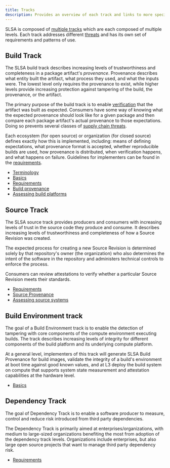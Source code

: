 ```yaml
---
title: Tracks
description: Provides an overview of each track and links to more specific information.
---
```


SLSA is composed of [multiple tracks](about#how-slsa-works) which are each
composed of multiple levels. Each track addresses different [threats](threats)
and has its own set of requirements and patterns of use.

## Build Track

The SLSA build track describes increasing levels of trustworthiness and
completeness in a package artifact's <dfn>provenance</dfn>. Provenance describes
what entity built the artifact, what process they used, and what the inputs
were. The lowest level only requires the provenance to exist, while higher
levels provide increasing protection against tampering of the build, the
provenance, or the artifact.

The primary purpose of the build track is to enable
[verification](verifying-artifacts.md) that the artifact was built as expected.
Consumers have some way of knowing what the expected provenance should look like
for a given package and then compare each package artifact's actual provenance
to those expectations. Doing so prevents several classes of
[supply chain threats](threats.md).

Each ecosystem (for open source) or organization (for closed source) defines
exactly how this is implemented, including: means of defining expectations, what
provenance format is accepted, whether reproducible builds are used, how
provenance is distributed, when verification happens, and what happens on
failure. Guidelines for implementers can be found in the
[requirements](build-requirements.md).

-   [Terminology](terminology.md)
-   [Basics](build-track-basics.md)
-   [Requirements](build-requirements.md)
-   [Build provenance](build-provenance.md)
-   [Assessing build platforms](assessing-build-platforms.md)

## Source Track

The SLSA source track provides producers and consumers with increasing levels of
trust in the source code they produce and consume. It describes increasing
levels of trustworthiness and completeness of how a Source Revision was created.

The expected process for creating a new Source Revision is determined solely by that
repository's owner (the organization) who also determines the intent of the
software in the repository and administers technical controls to enforce the
process.

Consumers can review attestations to verify whether a particular Source Revision meets their standards.

-   [Requirements](source-requirements.md)
-   [Source Provenance](source-requirements#source-provenance-attestations)
-   [Assessing source systems](assessing-source-systems.md)

## Build Environment track

The goal of a Build Environment track is to enable the detection of tampering
with core components of the compute environment executing builds. The track
describes increasing levels of integrity for different components of the
build platform and its underlying compute platform.

At a general level, implementers of this track will generate SLSA Build
Provenance for build images, validate the integrity of a build's environment
at boot time against good known values, and at L3 deploy the build system on
compute that supports system state measurement and attestation capabilities at
the hardware level.

-   [Basics](build-env-track-basics.md)

## Dependency Track

The goal of Dependency Track is to enable a software producer to measure, control and reduce risk introduced from third party dependencies.

The Dependency Track is primarily aimed at enterprises/organizations, with medium to large-sized organizations benefiting the most from adoption of the dependency track levels. Organizations include enterprises, but also large open source projects that want to manage third party dependency risk.

-   [Requirements](dependency-track.md)
